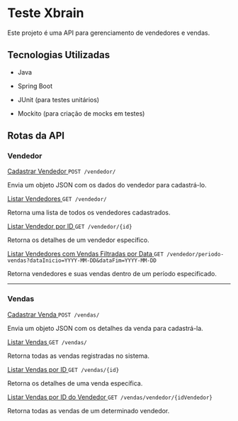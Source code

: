 # Teste Xbrain

Este projeto é uma API para gerenciamento de vendedores e vendas.


## Tecnologias Utilizadas

* Java

* Spring Boot

* JUnit (para testes unitários)

* Mockito (para criação de mocks em testes)


## Rotas da API

### Vendedor

<ins> Cadastrar Vendedor </ins> `POST /vendedor/`

Envia um objeto JSON com os dados do vendedor para cadastrá-lo.

<ins> Listar Vendedores </ins> `GET /vendedor/`

Retorna uma lista de todos os vendedores cadastrados.

<ins> Listar Vendedor por ID </ins> `GET /vendedor/{id}`

Retorna os detalhes de um vendedor específico.

<ins> Listar Vendedores com Vendas Filtradas por Data </ins> `GET /vendedor/periodo-vendas?dataInicio=YYYY-MM-DD&dataFim=YYYY-MM-DD`

Retorna vendedores e suas vendas dentro de um período especificado.

---

### Vendas

<ins> Cadastrar Venda </ins> `POST /vendas/`

Envia um objeto JSON com os detalhes da venda para cadastrá-la.

<ins> Listar Vendas </ins> `GET /vendas/`

Retorna todas as vendas registradas no sistema.

<ins> Listar Vendas por ID </ins> `GET /vendas/{id}`

Retorna os detalhes de uma venda específica.

<ins> Listar Vendas por ID do Vendedor </ins> `GET /vendas/vendedor/{idVendedor}`

Retorna todas as vendas de um determinado vendedor.
